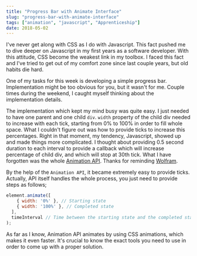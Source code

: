 ```yaml
---
title: "Progress Bar with Animate Interface"
slug: "progress-bar-with-animate-interface"
tags: ["animation", "javascript", "Apprenticeship"]
date: 2018-05-02
---
```


I've never get along with CSS as I do with Javascript. This fact pushed me to dive deeper on Javascript in my first years as a software developer. With this attitude, CSS become the weakest link in my toolbox. I faced this fact and I've tried to get out of my comfort zone since last couple years, but old habits die hard.

One of my tasks for this week is developing a simple progress bar. Implementation might be too obvious for you, but it wasn't for me. Couple times during the weekend, I caught myself thinking about the implementation details.

The implementation which kept my mind busy was quite easy. I just needed to have one parent and one child `div`. `width` property of the child div needed to increase with each tick, starting from 0% to 100% in order to fill whole space. What I couldn't figure out was how to provide ticks to increase this percentages. Right in that moment, my tendency, Javascript, showed up and made things more complicated. I thought about providing 0.5 second duration to each interval to provide a callback which will increase percentage of child div, and which will stop at 30th tick. What I have forgotten was the whole [Animation API](https://developer.mozilla.org/en-US/docs/Web/API/Animation). Thanks for reminding [Wolfram](https://twitter.com/wolframkriesing).

By the help of the `Animation API`, it became extremely easy to provide ticks. Actually, API itself handles the whole process, you just need to provide steps as follows;

```js
element.animate([
    { width: '0%' }, // Starting state
    { width: '100%' }, // Completed state
  ],
  timeInterval // Time between the starting state and the completed state
);
```

As far as I know, Animation API animates by using CSS animations, which makes it even faster. It's crucial to know the exact tools you need to use in order to come up with a proper solution.
